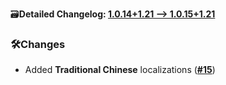 🗃️**Detailed Changelog: [1.0.14+1.21 --> 1.0.15+1.21](https://github.com/UltimatChamp/FabricBetterGrass/compare/1.0.14+1.21...1.0.15+1.21)**

### 🛠️Changes

- Added **Traditional Chinese** localizations ([**#15**](https://github.com/UltimatChamp/FabricBetterGrass/pull/15))
